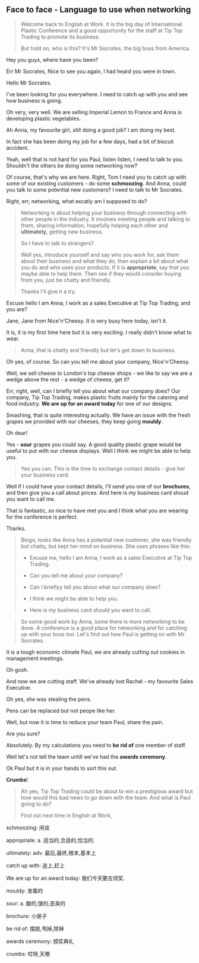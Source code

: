 ## Face to face - Language to use when networking

> Welcome back to English at Work. It is the big day of International Plastic Conference and a good opportunity for the staff at Tip Top Trading to promote its business.
> 
> But hold on, who is this? It's Mr Socrates, the big boss from America.

Hey you guys, where have you been? 

Err Mr Socrates, Nice to see you again, I had heard you were in town.

Hello Mr Socrates.

I've been looking for you everywhere. I need to catch up with you and see how business is going. 

Oh very, very well. We are selling Imperial Lemon to France and Anna is developing plastic vegetables. 

Ah Anna, my favourite girl, still doing a good job? I am doing my best.

In fact she has been doing my job for a few days, had a bit of biscuit accident.

Yeah, well that is not hard for you Paul, listen listen, I need to talk to you. Shouldn't the others be doing some networking now?

Of course, that's why we are here. Right, Tom I need you to catch up with some of our existing customers  - do some **schmoozing**. And Anna, could you talk to some potential new customers? I need to talk to Mr Socrates.

Right, err, networking, what excatly am I supposed to do?

> Networking is about helping your business through connecting with other people in the industry. It involves meeting people and talking to them, sharing information, hopefully helping each other and **ultimately**, getting new business. 
> 
> So I have to talk to strangers?
> 
> Well yes, introduce yourself and say who you work for, ask them about their business and what they do, then explain a bit about what you do and who uses your products. If it is **appropriate**, say that you maybe able to help them. Then see if they would consider buying from you, just be chatty and friendly. 
> 
> Thanks I'll give it a try.

Excuse hello I am Anna, I work as a sales Executive at Tip Top Trading, and you are?

Jane, Jane from Nice'n'Cheesy. It is very busy here today, isn't it.

It is, it is my first time here but it is very exciting. I really didn't know what to wear.

> Anna, that is chatty and friendly but let's get down to business.

Oh yes, of course. So can you tell me about your company, Nice'n'Cheesy.

Well, we sell cheese to London's top cheese shops - we like to say we are a wedge above the rest - a wedge of cheese, get it?

Err, right, well, can I briefly tell you about what our company does? Our company, Tip Top Trading, makes plastic fruits mainly for the catering and food industry. **We are up for an award today** for one of our designs. 

Smashing, that is quite interesting actually. We have an issue with the fresh grapes we provided with our cheeses, they keep going **mouldy**.

Oh dear!

Yes - **sour** grapes you could say. A good quality plastic grape would be useful to put with our cheese displays. Well I think we might be able to help you.

> Yes you can. This is the time to exchange contact details - give her your business card. 

Well if I could have your contact details, I'll send you one of our **brochures**, and then give you a call about prices. And here is my business card shoud you want to call me.

That is fantastic, so nice to have met you and I think what you are wearing for the conference is perfect. 

Thanks.

> Bingo, looks like Anna has a potential new customer, she was friendly but chatty, but kept her mind on business. She uses phrases like this:
> 
> * Excuse me, hello I am Anna, I work as a sales Executive at Tip Top Trading. 
> 
> * Can you tell me about your company?
> 
> * Can I brieflyy tell you about what our company does?
> 
> * I think we might be able to help you.
> 
> * Here is my business card should you want to call.

> So some good work by Anna, some there is more networking to be done. A conference is a good place for networking and for catching up with your boss too. Let's find out how Paul is getting on with Mr Socrates.

It is a tough economic climate Paul, we are already cutting out cookies in management meetings.

Oh gosh.

And now we are cutting staff. We've already lost Rachel - my favourite Sales Executive.

Oh yes, she was stealing the pens.

Pens can be replaced but not peope like her. 

Well, but now it is time to reduce your team Paul, share the pain.

Are you sure?

Absolutely. By  my calculations you need to **be rid of** one member of staff.

Well let's not tell the team untill we've had the **awards ceremony**.

Ok Paul but it is in your hands to sort this out.

**Crumbs**!

> Ah yes, Tip Top Trading could be about to win a prestigious award but how would this bad news to go down with the team. And what is Paul going to do?
> 
> Find out next time in English at Work,  

schmoozing: 闲谈

appropriate: a. 适当的,合适的,恰当的.

ultimately:  adv. 最后,最终,根本,基本上

catch up with: 追上,赶上

We are up for an award today: 我们今天要去领奖.

mouldy: 发霉的

sour: a. 酸的,馊的,恶臭的

brochure: 小册子

be rid of: 摆脱,甩掉,除掉

awards ceremony: 颁奖典礼

crumbs: 哎呀,天哪


